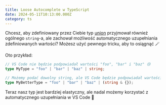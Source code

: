 ```yaml
---
title: Loose Autocomplete w TypeScript
date: 2024-05-11T10:13:00.000Z
category: ts
---
```


Chcesz, aby zdefiniowany przez Ciebie typ [union](https://www.typescriptlang.org/docs/handbook/2/everyday-types.html#union-types) przyjmował również ogólnego `string`-a, ale zachował możliwość automatycznego uzupełniania zdefiniowanych wartości? Możesz użyć pewnego tricku, aby to osiągnąć 🪄

Oto przykład:

```typescript
// VS Code nie będzie podpowiadał wartości "foo", "bar" i "baz" 😢
type MyType = "foo" | "bar" | "baz" | string;

// Możemy podać dowolny string, ale VS Code będzie podpowiadał wartości "foo", "bar" i "baz" 🤩
type MyBetterType = "foo" | "bar" | "baz" | (string & {});
```

Teraz nasz typ jest bardziej elastyczny, ale nadal możemy korzystać z automatycznego uzupełniania w VS Code 💪
